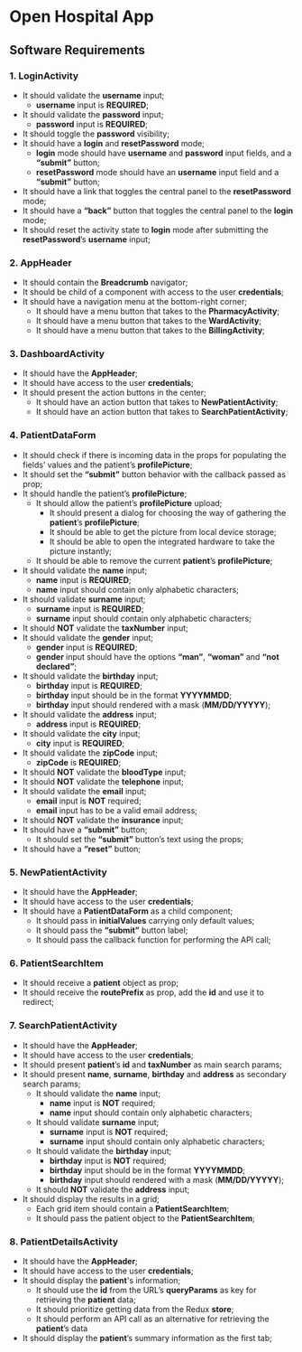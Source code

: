 # Open Hospital App

## Software Requirements

### 1. LoginActivity

- It should validate the **username** input;
  - **username** input is **REQUIRED**;
- It should validate the **password** input;
  - **password** input is **REQUIRED**;
- It should toggle the **password** visibility;
- It should have a **login** and **resetPassword** mode;
  - **login** mode should have **username** and **password** input fields, and a **“submit”** button;
  - **resetPassword** mode should have an **username** input field and a **“submit”** button;
- It should have a link that toggles the central panel to the **resetPassword** mode;
- It should have a **“back”** button that toggles the central panel to the **login** mode;
- It should reset the activity state to **login** mode after submitting the **resetPassword**’s **username** input;

### 2. AppHeader

- It should contain the **Breadcrumb** navigator;
- It should be child of a component with access to the user **credentials**;
- It should have a navigation menu at the bottom-right corner;
  - It should have a menu button that takes to the **PharmacyActivity**;
  - It should have a menu button that takes to the **WardActivity**;
  - It should have a menu button that takes to the **BillingActivity**;

### 3. DashboardActivity

- It should have the **AppHeader**;
- It should have access to the user **credentials**;
- It should present the action buttons in the center;
  - It should have an action button that takes to **NewPatientActivity**;
  - It should have an action button that takes to **SearchPatientActivity**;

### 4. PatientDataForm

- It should check if there is incoming data in the props for populating the fields’ values and the patient’s **profilePicture**;
- It should set the **“submit”** button behavior with the callback passed as prop;
- It should handle the patient’s **profilePicture**;
  - It should allow the patient’s **profilePicture** upload;
    - It should present a dialog for choosing the way of gathering the **patient**’s **profilePicture**;
    - It should be able to get the picture from local device storage;
    - It should be able to open the integrated hardware to take the picture instantly;
  - It should be able to remove the current **patient**’s **profilePicture**;
- It should validate the **name** input;
  - **name** input is **REQUIRED**;
  - **name** input should contain only alphabetic characters;
- It should validate **surname** input;
  - **surname** input is **REQUIRED**;
  - **surname** input should contain only alphabetic characters;
- It should **NOT** validate the **taxNumber** input;
- It should validate the **gender** input;
  - **gender** input is **REQUIRED**;
  - **gender** input should have the options **“man”**, **“woman”** and **“not declared”**;
- It should validate the **birthday** input;
  - **birthday** input is **REQUIRED**;
  - **birthday** input should be in the format **YYYYMMDD**;
  - **birthday** input should rendered with a mask (**MM/DD/YYYYY**);
- It should validate the **address** input;
  - **address** input is **REQUIRED**;
- It should validate the **city** input;
  - **city** input is **REQUIRED**;
- It should validate the **zipCode** input;
  - **zipCode** is **REQUIRED**;
- It should **NOT** validate the **bloodType** input;
- It should **NOT** validate the **telephone** input;
- It should validate the **email** input;
  - **email** input is **NOT** required;
  - **email** input has to be a valid email address;
- It should **NOT** validate the **insurance** input;
- It should have a **“submit”** button;
  - It should set the **“submit”** button’s text using the props;
- It should have a **“reset”** button;

### 5. NewPatientActivity

- It should have the **AppHeader**;
- It should have access to the user **credentials**;
- It should have a **PatientDataForm** as a child component;
  - It should pass in **initialValues** carrying only default values;
  - It should pass the **“submit”** button label;
  - It should pass the callback function for performing the API call;
  <!-- TODO: add a confirmation dialog? -->

### 6. PatientSearchItem

- It should receive a **patient** object as prop;
- It should receive the **routePrefix** as prop, add the **id** and use it to redirect;

### 7. SearchPatientActivity

- It should have the **AppHeader**;
- It should have access to the user **credentials**;
- It should present **patient**’s **id** and **taxNumber** as main search params;
- It should present **name**, **surname**, **birthday** and **address** as secondary search params;
  - It should validate the **name** input;
    - **name** input is **NOT** required;
    - **name** input should contain only alphabetic characters;
  - It should validate **surname** input;
    - **surname** input is **NOT** required;
    - **surname** input should contain only alphabetic characters;
  - It should validate the **birthday** input;
    - **birthday** input is **NOT** required;
    - **birthday** input should be in the format **YYYYMMDD**;
    - **birthday** input should rendered with a mask (**MM/DD/YYYYY**);
  - It should **NOT** validate the **address** input;
- It should display the results in a grid;
  - Each grid item should contain a **PatientSearchItem**;
  - It should pass the patient object to the **PatientSearchItem**;

### 8. PatientDetailsActivity

- It should have the **AppHeader**;
- It should have access to the user **credentials**;
- It should display the **patient**'s information;
  - It should use the **id** from the URL’s **queryParams** as key for retrieving the **patient** data;
  - It should prioritize getting data from the Redux **store**;
  - It should perform an API call as an alternative for retrieving the **patient**’s data
- It should display the **patient**’s summary information as the first tab;
